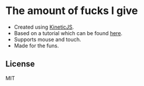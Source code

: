 The amount of fucks I give
=========

- Created using [KineticJS]. 
- Based on a tutorial which can be found [here].
- Supports mouse and touch.
- Made for the funs.


License
----

MIT

[theamountoffucksigive.com]:http://www.theamountoffucksigive.com/
[KineticJS]:http://kineticjs.com/
[here]:http://www.html5canvastutorials.com/labs/html5-canvas-wheel-of-fortune/
